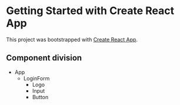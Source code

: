 # Getting Started with Create React App

This project was bootstrapped with [Create React App](https://github.com/facebook/create-react-app).

## Component division

- App
  - LoginForm
    - Logo
    - Input
    - Button
